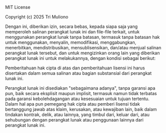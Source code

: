 MIT License

Copyright (c) 2025 Tri Muliono

Dengan ini, diberikan izin, secara bebas, kepada siapa saja yang memperoleh salinan perangkat lunak ini dan file-file terkait, untuk menggunakan perangkat lunak tanpa batasan, termasuk tanpa batasan hak untuk menggunakan, menyalin, memodifikasi, menggabungkan, menerbitkan, mendistribusikan, mensublisensikan, dan/atau menjual salinan perangkat lunak tersebut, dan untuk mengizinkan orang lain yang diberikan perangkat lunak ini untuk melakukannya, dengan kondisi sebagai berikut:

Pemberitahuan hak cipta di atas dan pemberitahuan lisensi ini harus disertakan dalam semua salinan atau bagian substansial dari perangkat lunak ini.

Perangkat lunak ini disediakan "sebagaimana adanya", tanpa garansi apa pun, baik secara eksplisit maupun implisit, termasuk namun tidak terbatas pada garansi kebolehdagangan atau kesesuaian untuk tujuan tertentu. Dalam hal apa pun pemegang hak cipta atau pemberi lisensi tidak bertanggung jawab atas klaim, kerusakan, atau kewajiban lain, baik dalam tindakan kontrak, delik, atau lainnya, yang timbul dari, keluar dari, atau sehubungan dengan perangkat lunak atau penggunaan lainnya dari perangkat lunak ini.
